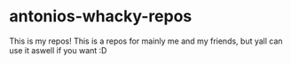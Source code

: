 # antonios-whacky-repos
This is my repos! This is a repos for mainly me and my friends, but yall can use it aswell if you want :D
